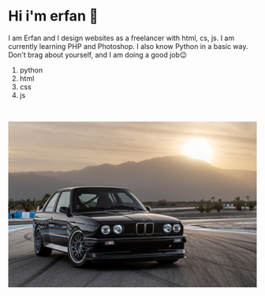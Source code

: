# Hi i'm erfan 👋

I am Erfan and I design websites as a freelancer with html, cs, js. I am currently learning PHP and Photoshop. I also know Python in a basic way. Don't brag about yourself, and I am doing a good job😉

1. python
2. html
3. css
4. js

<br>

![alt text](/images/BMW.jpg)
